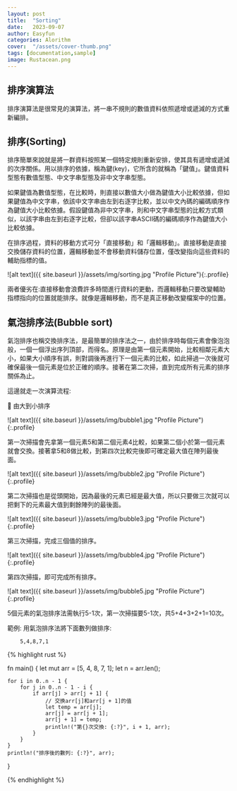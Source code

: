 ```yaml
---
layout: post
title:  "Sorting"
date:   2023-09-07
author: Easyfun
categories: Alorithm
cover:  "/assets/cover-thumb.png"
tags: [documentation,sample]
image: Rustacean.png
---
```


## 排序演算法

排序演算法是很常見的演算法，將一串不規則的數值資料依照遞增或遞減的方式重新編排。

## 排序(Sorting)

排序簡單來說就是將一群資料按照某一個特定規則重新安排，使其具有遞增或遞減的次序關係。用以排序的依據，稱為鍵(key)，它所含的就稱為「鍵值」。鍵值資料型態有數值型態、中文字串型態及非中文字串型態。

如果鍵值為數值型態，在比較時，則直接以數值大小做為鍵值大小比較依據，但如果鍵值為中文字串，依該中文字串由左到右逐字比較，並以中文內碼的編碼順序作為鍵值大小比較依據。假設鍵值為非中文字串，則和中文字串型態的比較方式類似，以該字串由左到右逐字比較，但卻以該字串ASCII碼的編碼順序作為鍵值大小比較依據。

在排序過程，資料的移動方式可分「直接移動」和「邏輯移動」。直接移動是直接交換儲存資料的位置，邏輯移動並不會移動資料儲存位置，僅改變指向這些資料的輔助指標的值。

![alt text]({{ site.baseurl }}/assets/img/sorting.jpg "Profile Picture"){:.profile}

兩者優劣在:直接移動會浪費許多時間進行資料的更動，而邏輯移動只要改變輔助指標指向的位置就能排序。就像是邏輯移動，而不是真正移動改變檔案中的位置。

## 氣泡排序法(Bubble sort)

氣泡排序也稱交換排序法，是最簡單的排序法之一，由於排序時每個元素會像泡泡般，一個一個浮出序列頂部，而得名。原理是由第一個元素開始，比較相鄰元素大小，如果大小順序有誤，則對調後再進行下一個元素的比較，如此掃過一次後就可確保最後一個元素是位於正確的順序。接著在第二次掃，直到完成所有元素的排序關係為止。

這邊就走一次演算流程:

🧀 由大到小排序

![alt text]({{ site.baseurl }}/assets/img/bubble1.jpg "Profile Picture"){:.profile}


第一次掃描會先拿第一個元素5和第二個元素4比較，如果第二個小於第一個元素就會交換。接著拿5和8做比較，到第四次比較完後即可確定最大值在陣列最後面。

![alt text]({{ site.baseurl }}/assets/img/bubble2.jpg "Profile Picture"){:.profile}


第二次掃描也是從頭開始，因為最後的元素已經是最大值，所以只要做三次就可以把剩下的元素最大值到剩餘陣列的最後面。

![alt text]({{ site.baseurl }}/assets/img/bubble3.jpg "Profile Picture"){:.profile}



第三次掃描，完成三個值的排序。

![alt text]({{ site.baseurl }}/assets/img/bubble4.jpg "Profile Picture"){:.profile}

第四次掃描，即可完成所有排序。

![alt text]({{ site.baseurl }}/assets/img/bubble5.jpg "Profile Picture"){:.profile}

5個元素的氣泡排序法需執行5-1次，第一次掃描要5-1次，共5+4+3+2+1=10次。

範例:
用氣泡排序法將下面數列做排序:

        5,4,8,7,1

{% highlight rust %}

fn main() {
    let mut arr = [5, 4, 8, 7, 1];
    let n = arr.len();

    for i in 0..n - 1 {
        for j in 0..n - 1 - i {
            if arr[j] > arr[j + 1] {
                // 交换arr[j]和arr[j + 1]的值
                let temp = arr[j];
                arr[j] = arr[j + 1];
                arr[j + 1] = temp;
                println!("第{}次交換: {:?}", i + 1, arr);
            }
        }
    }
    println!("排序後的數列: {:?}", arr);
}

{% endhighlight %}

       

